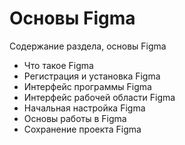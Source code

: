 # Основы Figma
Содержание раздела, основы Figma

* Что такое Figma
* Регистрация и установка Figma
* Интерфейс программы Figma
* Интерфейс рабочей области Figma
* Начальная настройка Figma
* Основы работы в Figma
* Сохранение проекта Figma
